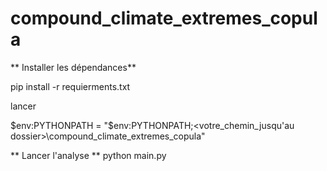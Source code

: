# compound_climate_extremes_copula

** Installer les dépendances**

pip install -r requierments.txt

lancer 

$env:PYTHONPATH = "$env:PYTHONPATH;<votre_chemin_jusqu'au dossier>\compound_climate_extremes_copula"

** Lancer l'analyse **
python main.py